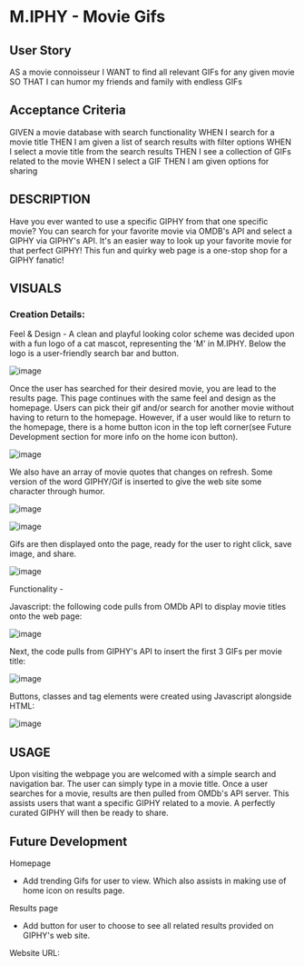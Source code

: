 # M.IPHY - Movie Gifs

## User Story
AS a movie connoisseur
I WANT to find all relevant GIFs for any given movie
SO THAT I can humor my friends and family with endless GIFs

## Acceptance Criteria
GIVEN a movie database with search functionality
WHEN I search for a movie title
THEN I am given a list of search results with filter options
WHEN I select a movie title from the search results
THEN I see a collection of GIFs related to the movie
WHEN I select a GIF
THEN I am given options for sharing

## DESCRIPTION
Have you ever wanted to use a specific GIPHY from that one specific movie?
You can search for your favorite movie via OMDB's API and select a GIPHY via GIPHY's API. It's an easier way to look up your favorite movie for that perfect GIPHY! This fun and quirky web page is a one-stop shop for a GIPHY fanatic! 

## VISUALS

### Creation Details:
Feel & Design -
A clean and playful looking color scheme was decided upon with a fun logo of a cat mascot, representing the 'M' in M.IPHY. Below the logo is a user-friendly search bar and button.

![image](https://user-images.githubusercontent.com/118077000/215887771-4af72f83-3ae0-4b5d-9a88-cf99aeadc1a7.png)

Once the user has searched for their desired movie, you are lead to the results page. This page continues with the same feel and design as the homepage. Users can pick their gif and/or search for another movie without having to return to the homepage. However, if a user would like to return to the homepage, there is a home button icon in the top left corner(see Future Development section for more info on the home icon button).

![image](https://user-images.githubusercontent.com/118077000/215897356-2b64f922-bfad-4a65-99db-6675139dba78.png)

We also have an array of movie quotes that changes on refresh. Some version of the word GIPHY/Gif is inserted to give the web site some character through humor.

![image](https://user-images.githubusercontent.com/118077000/215897626-38448155-e7f3-4a4f-b91c-b482acf52d98.png)

![image](https://user-images.githubusercontent.com/118077000/215897668-c63340e1-ed27-4f4f-ac93-18b3dba0d3b5.png)

Gifs are then displayed onto the page, ready for the user to right click, save image, and share.

![image](https://user-images.githubusercontent.com/118077000/215897971-a8993e74-c613-4d63-8411-404641bf03ee.png)

Functionality -

Javascript:
the following code pulls from OMDb API to display movie titles onto the web page:

![image](https://user-images.githubusercontent.com/118077000/215898951-e99f02df-6767-494b-b2b3-b0714c4dc0ce.png)

Next, the code pulls from GIPHY's API to insert the first 3 GIFs per movie title:

![image](https://user-images.githubusercontent.com/118077000/215899253-54173e24-dab8-4b9d-ad23-17f5bb29f4cf.png)

Buttons, classes and tag elements were created using Javascript alongside HTML:

![image](https://user-images.githubusercontent.com/118077000/215899582-a30924d2-746a-4e04-82b4-5bf9d59c9934.png)

## USAGE
Upon visiting the webpage you are welcomed with a simple search and navigation bar. The user can simply type in a movie title. Once a user searches for a movie, results are then pulled from OMDb's API server. This assists users that want a specific GIPHY related to a movie. A perfectly curated GIPHY will then be ready to share. 

## Future Development
Homepage
- Add trending Gifs for user to view. Which also assists in making use of home icon on results page.

Results page
- Add button for user to choose to see all related results provided on GIPHY's web site.


Website URL: 